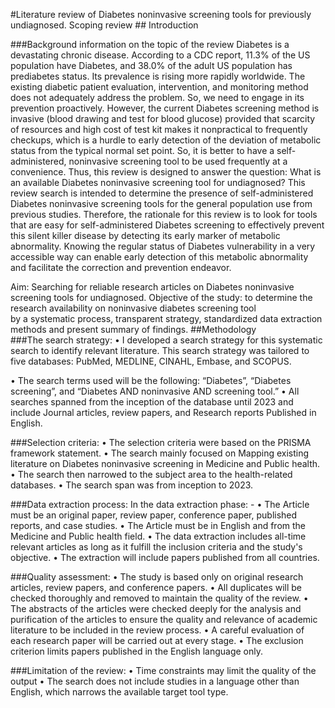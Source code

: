
#Literature review of Diabetes noninvasive screening tools for previously undiagnosed. Scoping review
                                  ## Introduction
                      
###Background information on the topic of the review
Diabetes is a devastating chronic disease. According to a CDC report, 11.3% of the US population have Diabetes, and 38.0% of the adult US population has prediabetes status. Its prevalence is rising more rapidly worldwide. The existing diabetic patient evaluation, intervention, and monitoring method does not adequately address the problem. So, we need to engage in its prevention proactively. However, the current Diabetes screening method is invasive (blood drawing and test for blood glucose) provided that scarcity of resources and high cost of test kit makes it nonpractical to frequently checkups, which is a hurdle to early detection of the deviation of metabolic status from the typical normal set point. So, it is better to have a self-administered, noninvasive screening tool to be used frequently at a convenience. Thus, this review is designed to answer the question: What is an available Diabetes noninvasive screening tool for undiagnosed?
This review search is intended to determine the presence of self-administered Diabetes noninvasive screening tools for the general population use from previous studies. Therefore, the rationale for this review is to look for tools that are easy for self-administered Diabetes screening to effectively prevent this silent killer disease by detecting its early marker of metabolic abnormality. Knowing the regular status of Diabetes vulnerability in a very accessible way can enable early detection of this metabolic abnormality and facilitate the correction and prevention endeavor.

Aim: Searching for reliable research articles on Diabetes noninvasive screening tools for undiagnosed.
Objective of the study: to determine the research availability on noninvasive diabetes screening tool                                                
by a systematic process, transparent strategy, standardized data extraction methods and present summary of findings.
##Methodology  
###The search strategy:
•	I developed a search strategy for this systematic search to identify relevant literature. 
This search strategy was tailored to five databases: PubMed, MEDLINE, CINAHL,         Embase, and SCOPUS.   

•	The search terms used will be the following: “Diabetes”, “Diabetes screening”, and “Diabetes AND noninvasive AND screening tool.” 
•	All searches spanned from the inception of the database until 2023 and include Journal articles, review papers, and Research reports Published in English.



###Selection criteria:
•	The selection criteria were based on the PRISMA framework statement. 
•	The search mainly focused on Mapping existing literature on Diabetes noninvasive screening in Medicine and Public health. 
•	The search then narrowed to the subject area to the health-related databases. 
•	The search span was from inception to 2023.
 
###Data extraction process:
In the data extraction phase: -
•	The Article must be an original paper, review paper, conference paper, published reports, and case studies.
•	The Article must be in English and from the Medicine and Public health field.
•	The data extraction includes all-time relevant articles as long as it 
	fulfill the inclusion criteria and the study's objective.
•	The extraction will include papers published from all countries.

###Quality assessment:
•	The study is based only on original research articles, review papers, and conference papers. 
•	All duplicates will be checked thoroughly and removed to maintain the quality of the review.
•	The abstracts of the articles were checked deeply for the analysis and purification of the articles to ensure the quality and relevance of academic literature to be included in the review process.
•	A careful evaluation of each research paper will be carried out at every stage. 
•	The exclusion criterion limits papers published in the English language only. 

###Limitation of the review:
•	Time constraints may limit the quality of the output
•	The search does not include studies in a language other than English, which narrows the available target tool type.
